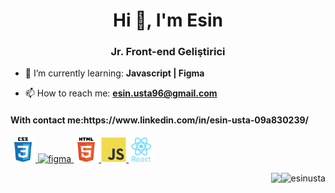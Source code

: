<h1 align="center">Hi 👋, I'm Esin</h1>
<h3 align="center">Jr. Front-end Geliştirici</h3>

- 🌱 I’m currently learning: **Javascript | Figma**

- 📫 How to reach me: **esin.usta96@gmail.com**

<h4 align="left">With contact me:https://www.linkedin.com/in/esin-usta-09a830239/</h4>


<p align="left"> <a href="https://www.w3schools.com/css/" target="_blank" rel="noreferrer"> <img src="https://raw.githubusercontent.com/devicons/devicon/master/icons/css3/css3-original-wordmark.svg" alt="css3" width="40" height="40"/> </a> 
<a href="https:// www.figma.com/" target="_blank" rel="noreferrer"> <img src="https://www.vectorlogo.zone/logos/figma/figma-icon.svg" alt="figma" width= "40" height="40"/> </a> 
<a href="https://www.w3.org/html/" target="_blank" rel="noreferrer"> <img src="https://raw.githubusercontent.com/devicons/devicon/master/icons/html5/html5-original-wordmark.svg" alt="html5" width="40" height="40"/> </a> 
<a href="https:// Developer.mozilla.org/en-US/docs/Web/JavaScript" target="_blank" rel="noreferrer">
 <img src="https://raw.githubusercontent.com/devicons/devicon/master/icons/javascript/javascript-original.svg" alt="javascript" width="40" height="40"/> </a> 
<a href="https://reactjs.org/" target="_blank" rel= "noreferrer"> <img src="https://raw.githubusercontent.com/devicons/devicon/master/icons/react/react-original-wordmark.svg" alt="react" width="40" height=" 40"/> </a> </p>

<p><img align="right" src="https://github-readme-stats.vercel.app/api/top-langs?username=esinusta&show_icons=true&theme=tokyonight&locale=en&layout=compact" alt="esinusta" /></p>

<p> <img align="right" src="https://github-readme-stats.vercel.app/api?username=esinusta&show_icons=true&theme=tokyonight&locale=en" alt=" " /></p>
